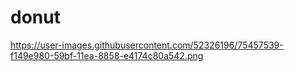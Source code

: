 # donut
https://user-images.githubusercontent.com/52326196/75457539-f149e980-59bf-11ea-8858-e4174c80a542.png
